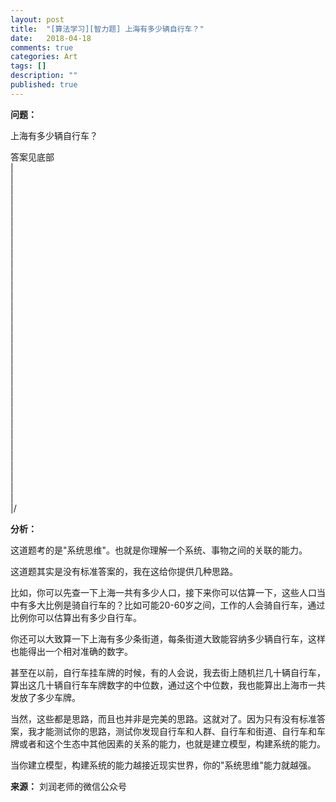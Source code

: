 ```yaml
---
layout: post
title:  "[算法学习][智力题] 上海有多少辆自行车？"
date:   2018-04-18
comments: true
categories: Art
tags: []
description: ""
published: true
---
```


**问题：**

上海有多少辆自行车？

答案见底部 <br />
| <br />
| <br />
| <br />
| <br />
| <br />
| <br />
| <br />
| <br />
| <br />
| <br />
| <br />
| <br />
| <br />
| <br />
| <br />
| <br />
| <br />
| <br />
| <br />
| <br />
| <br />
| <br />
| <br />
| <br />
| <br />
| <br />
| <br />
| <br />
| <br />
| <br />
| <br />
| <br />
|/ <br />

**分析：**

这道题考的是"系统思维"。也就是你理解一个系统、事物之间的关联的能力。

这道题其实是没有标准答案的，我在这给你提供几种思路。

比如，你可以先查一下上海一共有多少人口，接下来你可以估算一下，这些人口当中有多大比例是骑自行车的？比如可能20-60岁之间，工作的人会骑自行车，通过比例你可以估算出有多少自行车。

你还可以大致算一下上海有多少条街道，每条街道大致能容纳多少辆自行车，这样也能得出一个相对准确的数字。

甚至在以前，自行车挂车牌的时候，有的人会说，我去街上随机拦几十辆自行车，算出这几十辆自行车车牌数字的中位数，通过这个中位数，我也能算出上海市一共发放了多少车牌。

当然，这些都是思路，而且也并非是完美的思路。这就对了。因为只有没有标准答案，我才能测试你的思路，测试你发现自行车和人群、自行车和街道、自行车和车牌或者和这个生态中其他因素的关系的能力，也就是建立模型，构建系统的能力。

当你建立模型，构建系统的能力越接近现实世界，你的"系统思维"能力就越强。

**来源：** 刘润老师的微信公众号
